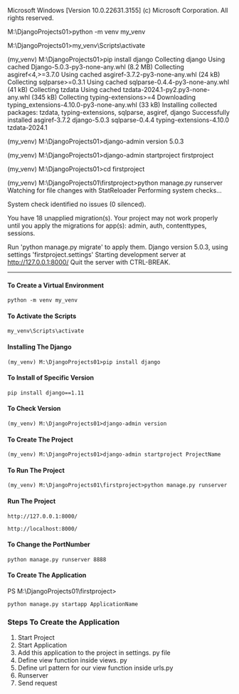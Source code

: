 Microsoft Windows [Version 10.0.22631.3155]
(c) Microsoft Corporation. All rights reserved.

M:\DjangoProjects01>python -m venv my_venv

M:\DjangoProjects01>my_venv\Scripts\activate

(my_venv) M:\DjangoProjects01>pip install django
Collecting django
  Using cached Django-5.0.3-py3-none-any.whl (8.2 MB)
Collecting asgiref<4,>=3.7.0
  Using cached asgiref-3.7.2-py3-none-any.whl (24 kB)
Collecting sqlparse>=0.3.1
  Using cached sqlparse-0.4.4-py3-none-any.whl (41 kB)
Collecting tzdata
  Using cached tzdata-2024.1-py2.py3-none-any.whl (345 kB)
Collecting typing-extensions>=4
  Downloading typing_extensions-4.10.0-py3-none-any.whl (33 kB)
Installing collected packages: tzdata, typing-extensions, sqlparse, asgiref, django
Successfully installed asgiref-3.7.2 django-5.0.3 sqlparse-0.4.4 typing-extensions-4.10.0 tzdata-2024.1

(my_venv) M:\DjangoProjects01>django-admin version
5.0.3

(my_venv) M:\DjangoProjects01>django-admin startproject firstproject

 
(my_venv) M:\DjangoProjects01>cd firstproject

(my_venv) M:\DjangoProjects01\firstproject>python manage.py runserver
Watching for file changes with StatReloader
Performing system checks...

System check identified no issues (0 silenced).

You have 18 unapplied migration(s). Your project may not work properly until you apply the migrations for app(s): admin, auth, contenttypes, sessions.

Run 'python manage.py migrate' to apply them.
Django version 5.0.3, using settings 'firstproject.settings'
Starting development server at  http://127.0.0.1:8000/
Quit the server with CTRL-BREAK.

------------------------------------------------------------------------------------------------------

#### To Create a Virtual Environment
```
python -m venv my_venv
```

#### To Activate the Scripts
```
my_venv\Scripts\activate
```

#### Installing The Django
```
(my_venv) M:\DjangoProjects01>pip install django
```
#### To Install of Specific Version
```
pip install django==1.11
```

####  To Check Version
```
(my_venv) M:\DjangoProjects01>django-admin version
```

#### To Create The Project
```
(my_venv) M:\DjangoProjects01>django-admin startproject ProjectName
```

#### To Run The Project
```
(my_venv) M:\DjangoProjects01\firstproject>python manage.py runserver
```


#### Run The Project
```
http://127.0.0.1:8000/

http://localhost:8000/
```


#### To Change the PortNumber
```
python manage.py runserver 8888
```



#### To Create The Application
PS M:\DjangoProjects01\firstproject>
```
python manage.py startapp ApplicationName
```


### Steps To Create the Application
1. Start Project
2. Start Application
3. Add this application to the project in settings. py file
4. Define view function inside views. py
5. Define url pattern for our view function inside urls.py
6. Runserver
7. Send request


####
```
```



####
```
```




####
```
```























